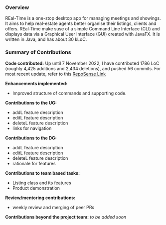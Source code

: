 ### Overview
REal-Time is a one-stop desktop app for managing meetings and showings. 
It aims to help real-estate agents better organise their listings, clients and offers. 
REal-Time make suse of a simple Command Line Interface (CLI) 
and displays data via a Graphical User Interface (GUI) created with JavaFX.
It is written in Java, and has about 30 kLoC.

### Summary of Contributions

**Code contributed:** Up until 7 November 2022, 
I have contributed 1786 LoC (roughly 4,425 additions and 2,434 deletions), 
and pushed 56 commits. For most recent update, 
refer to this [RepoSense Link](https://nus-cs2103-ay2223s1.github.io/tp-dashboard/?search=isaaclhy00&breakdown=true&sort=groupTitle&sortWithin=title&since=2022-09-16&timeframe=commit&mergegroup=&groupSelect=groupByRepos&checkedFileTypes=docs~functional-code~test-code~other)

**Enhancements implemented:** 
* Improved structure of commands and supporting code.

**Contributions to the UG:**
* addL feature description
* editL feature description
* deleteL feature description
* links for navigation

**Contributions to the DG:** 
* addL feature description
* editL feature description
* deleteL feature description
* rationale for features

**Contributions to team based tasks:** 
* Listing class and its features
* Product demonstration

**Review/mentoring contributions:** 
* weekly review and merging of peer PRs

**Contributions beyond the project team:** _to be added soon_
